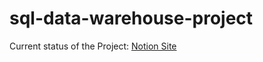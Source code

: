 # sql-data-warehouse-project

Current status of the Project: [Notion Site](https://caring-spring-d35.notion.site/Data-Warehouse-Project-1be7e49617ae8023945df16881395742)

